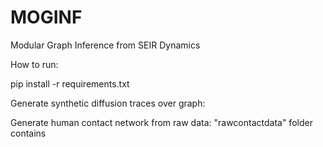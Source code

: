 # MOGINF
Modular Graph Inference from SEIR Dynamics

How to run:

pip install -r requirements.txt


Generate synthetic diffusion traces over graph:



Generate human contact network from raw data: "rawcontactdata" folder
contains 
